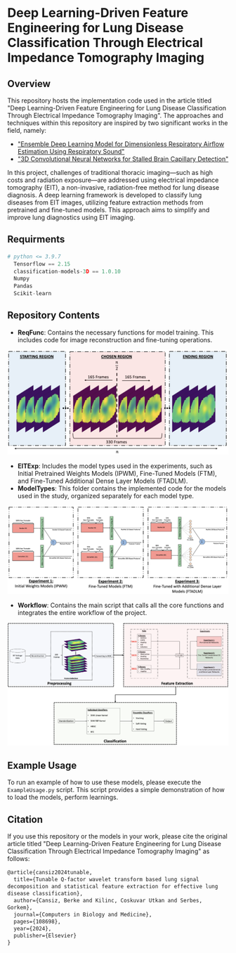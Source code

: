 # Deep Learning-Driven Feature Engineering for Lung Disease Classification Through Electrical Impedance Tomography Imaging

## Overview

This repository hosts the implementation code used in the article titled "Deep Learning-Driven Feature Engineering for Lung Disease Classification Through Electrical Impedance Tomography Imaging". The approaches and techniques within this repository are inspired by two significant works in the field, namely:
- ["Ensemble Deep Learning Model for Dimensionless Respiratory Airflow Estimation Using Respiratory Sound"](https://github.com/DiogoMPessoa/Dimensionless-Respiratory-Airflow-Estimation.git)
- ["3D Convolutional Neural Networks for Stalled Brain Capillary Detection"](https://github.com/ZFTurbo/classification_models_3D.git)


In this project, challenges of traditional thoracic imaging—such as high costs and radiation exposure—are addressed using electrical impedance tomography (EIT), a non-invasive, radiation-free method for lung disease diagnosis. A deep learning framework is developed to classify lung diseases from EIT images, utilizing feature extraction methods from pretrained and fine-tuned models. This approach aims to simplify and improve lung diagnostics using EIT imaging.






## Requirments
```python
# python <= 3.9.7
  Tensorflow == 2.15
  classification-models-3D == 1.0.10
  Numpy
  Pandas
  Scikit-learn
```

## Repository Contents

- **ReqFunc**: Contains the necessary functions for model training. This includes code for image reconstruction and fine-tuning operations.

<p align="center">
  <img src="Images/Preprocessing.png" width="700" alt="Preprocessing" />
</p>


- **EITExp**: Includes the model types used in the experiments, such as Initial Pretrained Weights Models (IPWM), Fine-Tuned Models (FTM), and Fine-Tuned Additional Dense Layer Models (FTADLM).
- **ModelTypes**: This folder contains the implemented code for the models used in the study, organized separately for each model type.


<p align="center">
  <img src="Images/Models.png" width="700" alt="Models" />
</p>

- **Workflow**: Contains the main script that calls all the core functions and integrates the entire workflow of the project.

<p align="center">
  <img src="Images/Workflow.png" width="700" alt="Workflow" />
</p>

  
## Example Usage

To run an example of how to use these models, please execute the `ExampleUsage.py` script. This script provides a simple demonstration of how to load the models, perform learnings.

## Citation

If you use this repository or the models in your work, please cite the original article titled "Deep Learning-Driven Feature Engineering for Lung Disease Classification Through Electrical Impedance Tomography Imaging" as follows:

```
@article{cansiz2024tunable,
  title={Tunable Q-factor wavelet transform based lung signal decomposition and statistical feature extraction for effective lung disease classification},
  author={Cansiz, Berke and Kilinc, Coskuvar Utkan and Serbes, Gorkem},
  journal={Computers in Biology and Medicine},
  pages={108698},
  year={2024},
  publisher={Elsevier}
}
```

